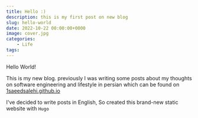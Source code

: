 ```yaml
---
title: Hello :)
description: this is my first post on new blog
slug: hello-world
date: 2022-10-22 00:00:00+0000
image: cover.jpg
categories:
    - Life
tags:
---
```

Hello World!

This is my new blog.
previously I was writing some posts about my thoughts on software engineering and lifestyle in persian
which can be found on [1saeedsalehi.github.io](https://1saeedsalehi.github.io)

I've decided to write posts in English, So created this brand-new static website with `Hugo`



